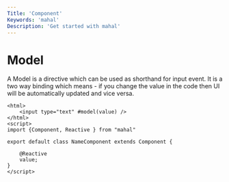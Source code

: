 ```yaml
---
Title: 'Component'
Keywords: 'mahal'
Description: 'Get started with mahal'
---
```


# Model

A Model is a directive which can be used as shorthand for input event. It is a two way binding which means - if you change the value in the code then UI will be automatically updated and vice versa.

```
<html>
    <input type="text" #model(value) />
</html>
<script>
import {Component, Reactive } from "mahal"

export default class NameComponent extends Component {

    @Reactive
    value;
}
</script>
```


